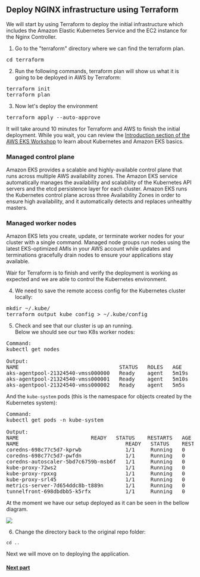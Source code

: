 ## Deploy NGINX infrastructure using Terraform

We will start by using Terraform to deploy the initial infrastructure which includes the Amazon Elastic Kubernetes Service and the EC2 instance for the Nginx Controller.

1. Go to the "terraform" directory where we can find the terraform plan.

<pre>
cd terraform
</pre>

2. Run the following commands, terraform plan will show us what it is going to be deployed in AWS by Terraform:
<pre>
terraform init
terraform plan
</pre>


3. Now let's deploy the environment
<pre>
terraform apply --auto-approve
</pre>


It will take around 10 minutes for Terraform and AWS to finish the initial deployment.
While you wait, you can review the [Introduction section of the AWS EKS Workshop](https://eksworkshop.com/010_introduction/) to learn about Kubernetes and Amazon EKS basics.  

### Managed control plane
Amazon EKS provides a scalable and highly-available control plane that runs across multiple AWS availability zones. The Amazon EKS service automatically manages the availability and scalability of the Kubernetes API servers and the etcd persistence layer for each cluster. Amazon EKS runs the Kubernetes control plane across three Availability Zones in order to ensure high availability, and it automatically detects and replaces unhealthy masters.

### Managed worker nodes
Amazon EKS lets you create, update, or terminate worker nodes for your cluster with a single command. Managed node groups run nodes using the latest EKS-optimized AMIs in your AWS account while updates and terminations gracefully drain nodes to ensure your applications stay available.

Wair for Terraform is to finish and verify the deployment is working as expected and we are able to control the Kubernetes environment.

4. We need to save the remote access config for the Kubernetes cluster locally:  
<pre>
mkdir ~/.kube/ 
terraform output kube_config > ~/.kube/config
</pre>

5. Check and see that our cluster is up an running.  
Below we should see our two K8s worker nodes:
<pre>
Command:
kubectl get nodes

Output:   
NAME                                STATUS   ROLES   AGE     VERSION
aks-agentpool-21324540-vmss000000   Ready    agent   5m19s   v1.15.10
aks-agentpool-21324540-vmss000001   Ready    agent   5m10s   v1.15.10
aks-agentpool-21324540-vmss000002   Ready    agent   5m5s    v1.15.10
</pre>

And the `kube-system` pods (this is the namespace for objects created by the Kubernetes system):  
<pre>
Command:
kubectl get pods -n kube-system

Output:
NAME                       READY   STATUS    RESTARTS   AGE  
NAME                                  READY   STATUS    RESTARTS   AGE
coredns-698c77c5d7-kprwb              1/1     Running   0          5m5s
coredns-698c77c5d7-pwfdn              1/1     Running   0          8m17s
coredns-autoscaler-5bd7c6759b-msb6f   1/1     Running   0          8m14s
kube-proxy-72ws2                      1/1     Running   0          5m19s
kube-proxy-rpxxg                      1/1     Running   0          5m28s
kube-proxy-srl45                      1/1     Running   0          5m14s
metrics-server-7d654ddc8b-t889n       1/1     Running   0          8m17s
tunnelfront-698dbdbb5-k5rfx           1/1     Running   0          8m16s  
</pre>

At the moment we have our setup deployed as it can be seen in the bellow diagram.

![](images/3env.JPG)

6. Change the directory back to the original repo folder:
```
cd ..
```

Next we will move on to deploying the application.

#### [Next part](4unit.md)
